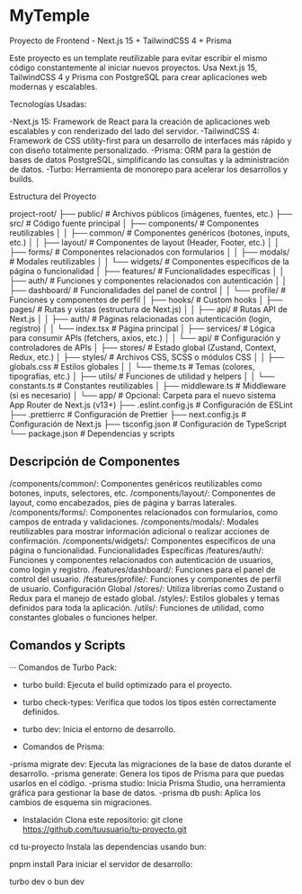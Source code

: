 # MyTemple

Proyecto de Frontend - Next.js 15 + TailwindCSS 4 + Prisma

Este proyecto es un template reutilizable para evitar escribir el mismo código constantemente al iniciar nuevos proyectos. Usa Next.js 15, TailwindCSS 4 y Prisma con PostgreSQL para crear aplicaciones web modernas y escalables.

Tecnologías Usadas:

-Next.js 15: Framework de React para la creación de aplicaciones web escalables y con renderizado del lado del servidor.
-TailwindCSS 4: Framework de CSS utility-first para un desarrollo de interfaces más rápido y con diseño totalmente personalizado.
-Prisma: ORM para la gestión de bases de datos PostgreSQL, simplificando las consultas y la administración de datos.
-Turbo: Herramienta de monorepo para acelerar los desarrollos y builds.

Estructura del Proyecto

project-root/
├── public/                     # Archivos públicos (imágenes, fuentes, etc.)
├── src/                        # Código fuente principal
│   ├── components/             # Componentes reutilizables
│   │   ├── common/             # Componentes genéricos (botones, inputs, etc.)
│   │   ├── layout/             # Componentes de layout (Header, Footer, etc.)
│   │   ├── forms/              # Componentes relacionados con formularios
│   │   ├── modals/             # Modales reutilizables
│   │   └── widgets/            # Componentes específicos de la página o funcionalidad
│   ├── features/               # Funcionalidades específicas
│   │   ├── auth/               # Funciones y componentes relacionados con autenticación
│   │   ├── dashboard/          # Funcionalidades del panel de control
│   │   └── profile/            # Funciones y componentes de perfil
│   ├── hooks/                  # Custom hooks
│   ├── pages/                  # Rutas y vistas (estructura de Next.js)
│   │   ├── api/                # Rutas API de Next.js
│   │   ├── auth/               # Páginas relacionadas con autenticación (login, registro)
│   │   └── index.tsx           # Página principal
│   ├── services/               # Lógica para consumir APIs (fetchers, axios, etc.)
│   │   └── api/                # Configuración y controladores de APIs
│   ├── stores/                 # Estado global (Zustand, Context, Redux, etc.)
│   ├── styles/                 # Archivos CSS, SCSS o módulos CSS
│   │   ├── globals.css         # Estilos globales
│   │   └── theme.ts            # Temas (colores, tipografías, etc.)
│   ├── utils/                  # Funciones de utilidad y helpers
│   │   └── constants.ts        # Constantes reutilizables
│   ├── middleware.ts           # Middleware (si es necesario)
│   └── app/                    # Opcional: Carpeta para el nuevo sistema App Router de Next.js (v13+)
├── .eslint.config.js           # Configuración de ESLint
├── .prettierrc                 # Configuración de Prettier
├── next.config.js              # Configuración de Next.js
├── tsconfig.json               # Configuración de TypeScript
└── package.json                # Dependencias y scripts

## Descripción de Componentes

/components/common/: Componentes genéricos reutilizables como botones, inputs, selectores, etc.
/components/layout/: Componentes de layout, como encabezados, pies de página y barras laterales.
/components/forms/: Componentes relacionados con formularios, como campos de entrada y validaciones.
/components/modals/: Modales reutilizables para mostrar información adicional o realizar acciones de confirmación.
/components/widgets/: Componentes específicos de una página o funcionalidad.
Funcionalidades Específicas
/features/auth/: Funciones y componentes relacionados con autenticación de usuarios, como login y registro.
/features/dashboard/: Funciones para el panel de control del usuario.
/features/profile/: Funciones y componentes de perfil de usuario.
Configuración Global
/stores/: Utiliza librerías como Zustand o Redux para el manejo de estado global.
/styles/: Estilos globales y temas definidos para toda la aplicación.
/utils/: Funciones de utilidad, como constantes globales o funciones helper.

## Comandos y Scripts

··· Comandos de Turbo Pack:

* turbo build: Ejecuta el build optimizado para el proyecto.
* turbo check-types: Verifica que todos los tipos estén correctamente definidos.
* turbo dev: Inicia el entorno de desarrollo.

* Comandos de Prisma:

-prisma migrate dev: Ejecuta las migraciones de la base de datos durante el desarrollo.
-prisma generate: Genera los tipos de Prisma para que puedas usarlos en el código.
-prisma studio: Inicia Prisma Studio, una herramienta gráfica para gestionar la base de datos.
-prisma db push: Aplica los cambios de esquema sin migraciones.

* Instalación
Clona este repositorio:
git clone <https://github.com/tuusuario/tu-proyecto.git>

cd tu-proyecto
Instala las dependencias usando bun:

pnpm install
Para iniciar el servidor de desarrollo:

turbo dev
o
bun dev
